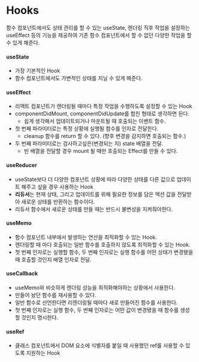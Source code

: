 # Hooks

함수 컴포넌트에서도 상태 관리를 할 수 있는 useState, 렌더링 직후 작업을 설정하는 useEffect 등의 기능을 제공하여 기존 함수 컴포넌트에서 할 수 없던 다양한 작업을 할 수 있게 해준다.

#### useState

- 가장 기본적인 Hook
- 함수 컴포넌트에서도 가변적인 상태를 지닐 수 있게 해준다.

#### useEffect

- 리액트 컴포넌트가 렌더링될 때마다 특정 작업을 수행하도록 설정할 수 있는 Hook
- componentDidMount, componentDidUpdate를 합친 형태로 생각하면 된다.
  - 쉽게 생각해서 업데이트되거나 마운트될 때 호출되는 이벤트 함수.
- 첫 번째 파라미터로는 특정 상황에 실행될 함수를 인자로 전달한다.
  - cleanup 함수를 return 할 수 있다. (향후 변경을 감지하면 호출되는 함수.)
- 두 번째 파라미터로는 검사하고싶은(변경되는 지) state 배열을 전달.
  - 빈 배열을 전달할 경우 mount 될 때만 호출되는 Effect를 만들 수 있다.

#### useReducer

- useState보다 더 다양한 컴포넌트 상황에 따라 다양한 상태를 다른 값으로 업데이트 해주고 싶을 경우 사용하는 Hook
- **리듀서**는 현재 상태, 그리고 업데이트를 위해 필요한 정보를 담은 액션 값을 전달받아 새로운 상태를 반환하는 함수이다.
- 리듀서 함수에서 새로운 상태를 만들 때는 반드시 불변성을 지켜줘야한다.

#### useMemo

- 함수 컴포넌트 내부에서 발생하는 연산을 최적화할 수 있는 Hook.
- 렌더링할 때 마다 호출되는 일반 함수를 호출하지 않도록 최적화할 수 있는 Hook.
- 첫 번째 인자로는 실행할 함수, 두 번째 인자로는 실행 함수를 어떤 상태가 변경됐을 때 호출할 것인지 배열 인자로 전달.

#### useCallback

- useMemo와 비슷하게 렌더링 성능을 최적화해야하는 상황에서 사용한다.
- 만들어 놨던 함수를 재사용할 수 있다.
- 일반 함수로 선언한다면 리렌더링될 때마다 새로 만들어진 함수를 사용한다.
- 첫 번째 인자로는 실행 함수, 두 번째 인자로는 어떤 값이 변경됐을 때 함수를 생성할 것인지 명시한다.

#### useRef

- 클래스 컴포넌트에서 DOM 요소에 식별자를 붙일 때 사용했던 ref를 사용할 수 있도록 지원하는 Hook
